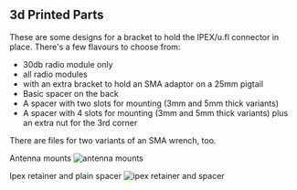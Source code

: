 ## 3d Printed Parts
These are some designs for a bracket to hold the IPEX/u.fl connector in place. There's a few flavours to choose from:

* 30db radio module only
* all radio modules
* with an extra bracket to hold an SMA adaptor on a 25mm pigtail
* Basic spacer on the back
* A spacer with two slots for mounting (3mm and 5mm thick variants)
* A spacer with 4 slots for mounting (3mm and 5mm thick variants) plus an extra nut for the 3rd corner

There are files for two variants of an SMA wrench, too.

Antenna mounts
![antenna mounts](https://raw.githubusercontent.com/femtofox/Femtofox_Community_Hardware/refs/heads/main/Pictures/3d-prints/antenna%20mount.webp)

Ipex retainer and plain spacer
![ipex retainer and spacer](https://raw.githubusercontent.com/femtofox/Femtofox_Community_Hardware/refs/heads/main/Pictures/3d-prints/ipex%20retainer%20and%20spacer.webp)

<!--stackedit_data:
eyJoaXN0b3J5IjpbLTExMDM0Mzk4NzZdfQ==
-->